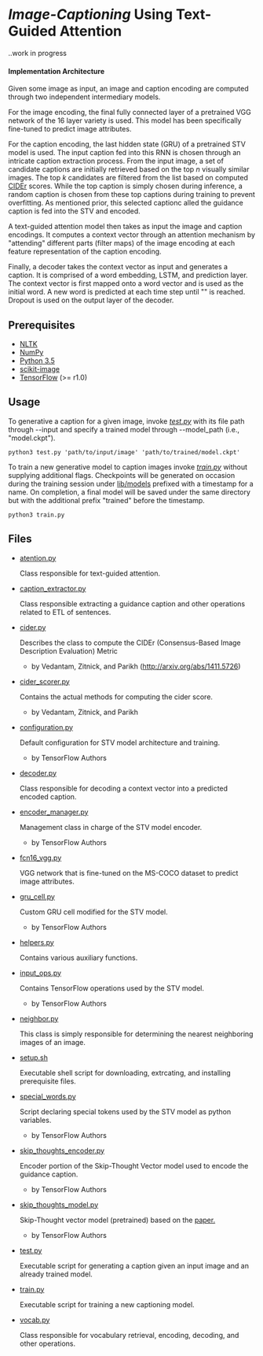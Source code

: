 # *Image-Captioning* Using Text-Guided Attention

..work in progress

#### Implementation Architecture

Given some image as input, an image and caption encoding are computed through two independent intermediary models.

For the image encoding, the final fully connected layer of a pretrained VGG network of the 16 layer variety is used. 
This model has been specifically fine-tuned to predict image attributes.

For the caption encoding, the last hidden state (GRU) of a pretrained STV model is used.
The input caption fed into this RNN is chosen through an intricate caption extraction process.
From the input image, a set of candidate captions are initially retrieved based on the top *n* visually similar images.
The top *k* candidates are filtered from the list based on computed [CIDEr](https://arxiv.org/pdf/1411.5726.pdf) scores.
While the top caption is simply chosen during inference, a random caption is chosen from these top captions during training to prevent overfitting.
As mentioned prior, this selected captionc alled the guidance caption is fed into the STV and encoded.

A text-guided attention model then takes as input the image and caption encodings. 
It computes a context vector through an attention mechanism by "attending" different parts (filter maps) of the image encoding at each feature representation of the caption encoding.

Finally, a decoder takes the context vector as input and generates a caption.
It is comprised of a word embedding, LSTM, and prediction layer.
The context vector is first mapped onto a word vector and is used as the initial word.
A new word is predicted at each time step until "<eos>" is reached.
Dropout is used on the output layer of the decoder.

## Prerequisites

* [NLTK](http://www.nltk.org/)
* [NumPy](http://www.numpy.org/)
* [Python 3.5](https://www.python.org/downloads/release/python-350/)
* [scikit-image](http://scikit-image.org/docs/dev/api/skimage.html)
* [TensorFlow](https://www.tensorflow.org/) (>= r1.0)

## Usage

To generative a caption for a given image, invoke *[test.py](./src/test.py)* with its file path through --input and specify a trained model through --model_path (i.e., "model.ckpt").

```
python3 test.py 'path/to/input/image' 'path/to/trained/model.ckpt'
```

To train a new generative model to caption images invoke *[train.py](./src/train.py)* without supplying additional flags. 
Checkpoints will be generated on occasion during the training session under [lib/models](.lib/models) prefixed with a timestamp for a name.
On completion, a final model will be saved under the same directory but with the additional prefix "trained" before the timestamp.

```
python3 train.py
```

## Files

* [atention.py](./src/attention.py)

    Class responsible for text-guided attention.

* [caption_extractor.py](./src/caption_extractor.py)

    Class responsible extracting a guidance caption and other operations related to ETL of sentences.

* [cider.py](./src/cider/cider.py)

    Describes the class to compute the CIDEr (Consensus-Based Image Description Evaluation) Metric 
    - by Vedantam, Zitnick, and Parikh (http://arxiv.org/abs/1411.5726)

* [cider_scorer.py](./src/cider/cider_scorer.py)

    Contains the actual methods for computing the cider score.
    - by Vedantam, Zitnick, and Parikh

* [configuration.py](./src/stv/configuration.py)

    Default configuration for STV model architecture and training.
    - by TensorFlow Authors
    
* [decoder.py](./src/decoder.py)

    Class responsible for decoding a context vector into a predicted encoded caption.

* [encoder_manager.py](./src/stv/encoder_manager.py)

    Management class in charge of the STV model encoder.
    - by TensorFlow Authors

* [fcn16_vgg.py](./src/vgg/fcn16_vgg.py)

    VGG network that is fine-tuned on the MS-COCO dataset to predict image attributes.

* [gru_cell.py](./src/stv/gru_cell.py)

    Custom GRU cell modified for the STV model.
    - by TensorFlow Authors

* [helpers.py](./src/helpers.py)

    Contains various auxiliary functions.

* [input_ops.py](./src/stv/input_ops.py)

    Contains TensorFlow operations used by the STV model.
    - by TensorFlow Authors
 
* [neighbor.py](./src/neighbor.py)

    This class is simply responsible for determining the nearest neighboring images of an image.
 
* [setup.sh](./bin/setup.sh) 

    Executable shell script for downloading, extrcating, and installing prerequisite files.

* [special_words.py](./src/stv/special_words.py)

    Script declaring special tokens used by the STV model as python variables.
    - by TensorFlow Authors

* [skip_thoughts_encoder.py](./src/stv/skip_thoughts_encoder.py)

    Encoder portion of the Skip-Thought Vector model used to encode the guidance caption.
    - by TensorFlow Authors

* [skip_thoughts_model.py](./src/stv/skip_thoughts_model.py)

    Skip-Thought vector model (pretrained) based on the [paper.](https://arxiv.org/abs/1506.06726)
    - by TensorFlow Authors
 
* [test.py](./src/test.py)

    Executable script for generating a caption given an input image and an already trained model.

* [train.py](./src/train.py)

    Executable script for training a new captioning model.
    
* [vocab.py](./src/vocab.py)

    Class responsible for vocabulary retrieval, encoding, decoding, and other operations.

